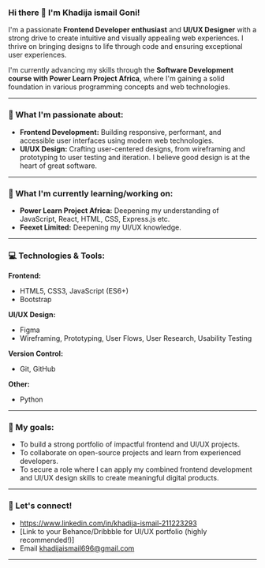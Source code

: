 ### Hi there 👋 I'm Khadija ismail Goni!

I'm a passionate **Frontend Developer enthusiast** and **UI/UX Designer** with a strong drive to create intuitive and visually appealing web experiences. I thrive on bringing designs to life through code and ensuring exceptional user experiences.

I'm currently advancing my skills through the **Software Development course with Power Learn Project Africa**, where I'm gaining a solid foundation in various programming concepts and web technologies.

---

### 🎨 What I'm passionate about:

* **Frontend Development:** Building responsive, performant, and accessible user interfaces using modern web technologies.
* **UI/UX Design:** Crafting user-centered designs, from wireframing and prototyping to user testing and iteration. I believe good design is at the heart of great software.

---

### 🚀 What I'm currently learning/working on:

* **Power Learn Project Africa:** Deepening my understanding of JavaScript, React, HTML, CSS, Express.js etc.
* **Feexet Limited:**
  Deepening my UI/UX knowledge. 

---

### 💻 Technologies & Tools:

**Frontend:**
* HTML5, CSS3, JavaScript (ES6+)
* Bootstrap

**UI/UX Design:**
* Figma
* Wireframing, Prototyping, User Flows, User Research, Usability Testing

**Version Control:**
* Git, GitHub

**Other:**
* Python
---

### 🌱 My goals:

* To build a strong portfolio of impactful frontend and UI/UX projects.
* To collaborate on open-source projects and learn from experienced developers.
* To secure a role where I can apply my combined frontend development and UI/UX design skills to create meaningful digital products.

---

### 🤝 Let's connect!

* https://www.linkedin.com/in/khadija-ismail-211223293
* [Link to your Behance/Dribbble for UI/UX portfolio (highly recommended!)]
* Email khadijaismail696@gmail.com 

---
